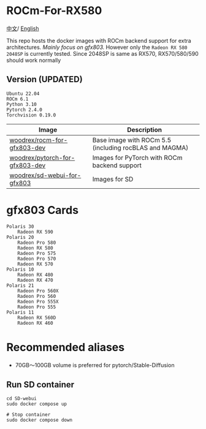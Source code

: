 # ROCm-For-RX580

[中文](https://github.com/woodrex83/ROCm-For-RX580/blob/main/README.zh-CN.md)/
[English](https://github.com/woodrex83/ROCm-For-RX580/blob/main/README.md)

This repo hosts the docker images with ROCm backend support for extra architectures.
*Mainly focus on gfx803.*
However only the `Radeon RX 580 2048SP` is currently tested.
Since 2048SP is same as RX570, RX570/580/590 should work normally

## Version (UPDATED)
```
Ubuntu 22.04
ROCm 6.1
Python 3.10
Pytorch 2.4.0
Torchvision 0.19.0
```

Image | Description 
--- | ---
[woodrex/rocm-for-gfx803-dev](https://hub.docker.com/r/woodrex/rocm-for-gfx803-dev) | Base image with ROCm 5.5 (including rocBLAS and MAGMA) 
[woodrex/pytorch-for-gfx803-dev](https://hub.docker.com/r/woodrex/pytorch-for-gfx803-dev) | Images for PyTorch with ROCm backend support
[woodrex/sd-webui-for-gfx803](https://hub.docker.com/r/woodrex/sd-webui-for-gfx803) | Images for SD


# gfx803 Cards
    Polaris 30
        Radeon RX 590
    Polaris 20
        Radeon Pro 580
        Radeon RX 580
        Radeon Pro 575
        Radeon Pro 570
        Radeon RX 570
    Polaris 10
        Radeon RX 480
        Radeon RX 470
    Polaris 21
        Radeon Pro 560X
        Radeon Pro 560
        Radeon Pro 555X
        Radeon Pro 555
    Polaris 11
        Radeon RX 560D
        Radeon RX 460


# Recommended aliases

+ 70GB～100GB volume is preferred for pytorch/Stable-Diffusion

## Run SD container 
```shell
cd SD-webui
sudo docker compose up

# Stop container
sudo docker compose down
```
